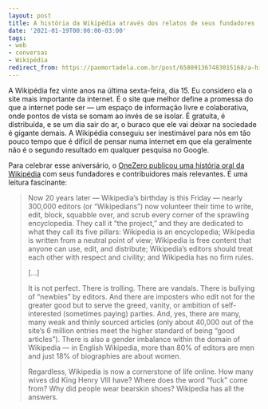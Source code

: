 ```yaml
---
layout: post
title: A história da Wikipédia através dos relatos de seus fundadores
date: '2021-01-19T00:00:00-03:00'
tags:
- web
- conversas
- Wikipédia
redirect_from: https://paomortadela.com.br/post/658091367483015168/a-hist%C3%B3ria-da-wikip%C3%A9dia-atrav%C3%A9s-dos-relatos-de
---
```

A Wikipédia fez vinte anos na última sexta-feira, dia 15. Eu considero ela o site mais importante da internet. É o site que melhor define a promessa do que a internet pode ser — um espaço de informação livre e colaborativa, onde pontos de vista se somam ao invés de se isolar. É gratuita, é distribuída, e se um dia sair do ar, o buraco que ele vai deixar na sociedade é gigante demais. A Wikipédia conseguiu ser inestimável para nós em tão pouco tempo que é difícil de pensar numa internet em que ela geralmente não é o segundo resultado em qualquer pesquisa no Google.

Para celebrar esse aniversário, o [OneZero publicou uma história oral da Wikipédia](https://onezero.medium.com/an-oral-history-of-wikipedia-the-webs-encyclopedia-1672eea57d2) com seus fundadores e contribuidores mais relevantes. É uma leitura fascinante:

> Now 20 years later — Wikipedia’s birthday is this Friday — nearly 300,000 editors (or “Wikipedians”) now volunteer their time to write, edit, block, squabble over, and scrub every corner of the sprawling encyclopedia. They call it “the project,” and they are dedicated to what they call its five pillars: Wikipedia is an encyclopedia; Wikipedia is written from a neutral point of view; Wikipedia is free content that anyone can use, edit, and distribute; Wikipedia’s editors should treat each other with respect and civility; and Wikipedia has no firm rules.
> 
> […]
> 
> It is not perfect. There is trolling. There are vandals. There is bullying of “newbies” by editors. And there are imposters who edit not for the greater good but to serve the greed, vanity, or ambition of self-interested (sometimes paying) parties. And, yes, there are many, many weak and thinly sourced articles (only about 40,000 out of the site’s 6 million entries meet the higher standard of being “good articles”). There is also a gender imbalance within the domain of Wikipedia — in English Wikipedia, more than 80% of editors are men and just 18% of biographies are about women.
> 
> Regardless, Wikipedia is now a cornerstone of life online. How many wives did King Henry VIII have? Where does the word “fuck” come from? Why did people wear bearskin shoes? Wikipedia has all the answers.

